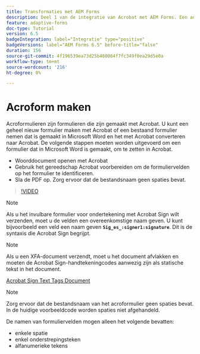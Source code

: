 ```yaml
---
title: Transformaties met AEM Forms
description: Deel 1 van de integratie van Acrobat met AEM Forms. Een adaptief formulier maken met Acrobat en de gegevens samenvoegen om een PDF te verkrijgen.
feature: adaptive-forms
doc-type: Tutorial
version: 6.5
badgeIntegration: label="Integratie" type="positive"
badgeVersions: label="AEM Forms 6.5" before-title="false"
duration: 156
source-git-commit: 4f196539ea73d25b480064f7fc349f0ea29d5e0a
workflow-type: tm+mt
source-wordcount: '216'
ht-degree: 0%

---
```



# Acroform maken

Acroformulieren zijn formulieren die zijn gemaakt met Acrobat. U kunt een geheel nieuw formulier maken met Acrobat of een bestaand formulier nemen dat is gemaakt in Microsoft Word en het met Acrobat converteren naar Acrobat. De volgende stappen moeten worden uitgevoerd om een formulier dat in Microsoft Word is gemaakt, om te zetten in Acrobat.

* Woorddocument openen met Acrobat
* Gebruik het gereedschap Acrobat voorbereiden om de formuliervelden op het formulier te identificeren.
* Sla de PDF op. Zorg ervoor dat de bestandsnaam geen spaties bevat.


>[!VIDEO](https://video.tv.adobe.com/v/22575?quality=12&learn=on)

>[!NOTE]
>
>Als u het invulbare formulier voor ondertekening met Acrobat Sign wilt verzenden, moet u de velden een overeenkomstige naam geven. U kunt bijvoorbeeld een veld een naam geven **`Sig_es_:signer1:signature`**. Dit is de syntaxis die Acrobat Sign begrijpt.

>[!NOTE]
>
>Als u een XFA-document verzendt, moet u het document afvlakken en moeten de Acrobat Sign-handtekeningcodes aanwezig zijn als statische tekst in het document.

[Acrobat Sign Text Tags Document](https://helpx.adobe.com/sign/using/text-tag.html)

>[!NOTE]
>
>Zorg ervoor dat de bestandsnaam van het acroformulier geen spaties bevat. In de huidige voorbeeldcode worden spaties niet afgehandeld.
>
>De namen van formuliervelden mogen alleen het volgende bevatten:
>
>* enkele spatie
>* enkel onderstrepingsteken
>* alfanumerieke tekens
